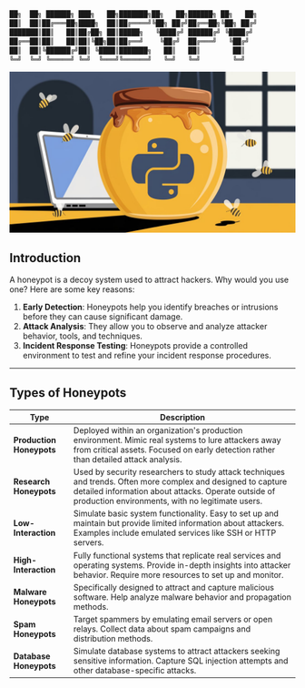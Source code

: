 ```
██╗  ██╗ ██████╗ ███╗   ██╗███████╗██╗   ██╗██████╗ ██╗   ██╗
██║  ██║██╔═══██╗████╗  ██║██╔════╝╚██╗ ██╔╝██╔══██╗╚██╗ ██╔╝
███████║██║   ██║██╔██╗ ██║█████╗   ╚████╔╝ ██████╔╝ ╚████╔╝ 
██╔══██║██║   ██║██║╚██╗██║██╔══╝    ╚██╔╝  ██╔═══╝   ╚██╔╝  
██║  ██║╚██████╔╝██║ ╚████║███████╗   ██║   ██║        ██║   
╚═╝  ╚═╝ ╚═════╝ ╚═╝  ╚═══╝╚══════╝   ╚═╝   ╚═╝        ╚═╝   
```

![HoneyPy](assets/honeypy.jpeg)

## Introduction

A honeypot is a decoy system used to attract hackers. Why would you use one? Here are some key reasons:

1. **Early Detection**: Honeypots help you identify breaches or intrusions before they can cause significant damage.
2. **Attack Analysis**: They allow you to observe and analyze attacker behavior, tools, and techniques.
3. **Incident Response Testing**: Honeypots provide a controlled environment to test and refine your incident response procedures.

---

## Types of Honeypots

| **Type**                | **Description**                                                                                       |
|-------------------------|-------------------------------------------------------------------------------------------------------|
| **Production Honeypots**| Deployed within an organization's production environment. Mimic real systems to lure attackers away from critical assets. Focused on early detection rather than detailed attack analysis. |
| **Research Honeypots**  | Used by security researchers to study attack techniques and trends. Often more complex and designed to capture detailed information about attacks. Operate outside of production environments, with no legitimate users. |
| **Low-Interaction**     | Simulate basic system functionality. Easy to set up and maintain but provide limited information about attackers. Examples include emulated services like SSH or HTTP servers. |
| **High-Interaction**    | Fully functional systems that replicate real services and operating systems. Provide in-depth insights into attacker behavior. Require more resources to set up and monitor. |
| **Malware Honeypots**   | Specifically designed to attract and capture malicious software. Help analyze malware behavior and propagation methods. |
| **Spam Honeypots**      | Target spammers by emulating email servers or open relays. Collect data about spam campaigns and distribution methods. |
| **Database Honeypots**  | Simulate database systems to attract attackers seeking sensitive information. Capture SQL injection attempts and other database-specific attacks. |

